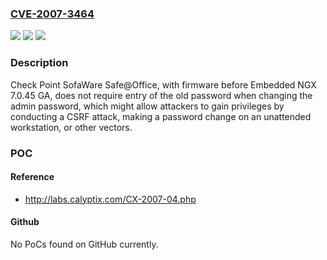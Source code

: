 ### [CVE-2007-3464](https://cve.mitre.org/cgi-bin/cvename.cgi?name=CVE-2007-3464)
![](https://img.shields.io/static/v1?label=Product&message=n%2Fa&color=blue)
![](https://img.shields.io/static/v1?label=Version&message=n%2Fa&color=blue)
![](https://img.shields.io/static/v1?label=Vulnerability&message=n%2Fa&color=brighgreen)

### Description

Check Point SofaWare Safe@Office, with firmware before Embedded NGX 7.0.45 GA, does not require entry of the old password when changing the admin password, which might allow attackers to gain privileges by conducting a CSRF attack, making a password change on an unattended workstation, or other vectors.

### POC

#### Reference
- http://labs.calyptix.com/CX-2007-04.php

#### Github
No PoCs found on GitHub currently.

